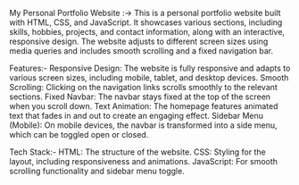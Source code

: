My Personal Portfolio Website :-> 
This is a personal portfolio website built with HTML, CSS, and JavaScript. It showcases various sections, including skills,
hobbies, projects, and contact information, along with an interactive, responsive design. The website adjusts to different 
screen sizes using media queries and includes smooth scrolling and a fixed navigation bar.

Features:-
Responsive Design: The website is fully responsive and adapts to various screen sizes, including mobile, tablet, and desktop devices.
Smooth Scrolling: Clicking on the navigation links scrolls smoothly to the relevant sections.
Fixed Navbar: The navbar stays fixed at the top of the screen when you scroll down.
Text Animation: The homepage features animated text that fades in and out to create an engaging effect.
Sidebar Menu (Mobile): On mobile devices, the navbar is transformed into a side menu, which can be toggled open or closed.

Tech Stack:-
HTML: The structure of the website.
CSS: Styling for the layout, including responsiveness and animations.
JavaScript: For smooth scrolling functionality and sidebar menu toggle.
